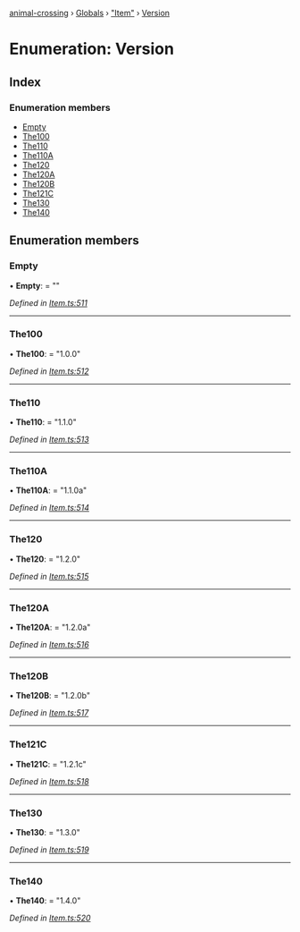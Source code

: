 [animal-crossing](../README.md) › [Globals](../globals.md) › ["Item"](../modules/_item_.md) › [Version](_item_.version.md)

# Enumeration: Version

## Index

### Enumeration members

* [Empty](_item_.version.md#empty)
* [The100](_item_.version.md#the100)
* [The110](_item_.version.md#the110)
* [The110A](_item_.version.md#the110a)
* [The120](_item_.version.md#the120)
* [The120A](_item_.version.md#the120a)
* [The120B](_item_.version.md#the120b)
* [The121C](_item_.version.md#the121c)
* [The130](_item_.version.md#the130)
* [The140](_item_.version.md#the140)

## Enumeration members

###  Empty

• **Empty**: = ""

*Defined in [Item.ts:511](https://github.com/Norviah/animal-crossing/blob/fc7c924/module/types/Item.ts#L511)*

___

###  The100

• **The100**: = "1.0.0"

*Defined in [Item.ts:512](https://github.com/Norviah/animal-crossing/blob/fc7c924/module/types/Item.ts#L512)*

___

###  The110

• **The110**: = "1.1.0"

*Defined in [Item.ts:513](https://github.com/Norviah/animal-crossing/blob/fc7c924/module/types/Item.ts#L513)*

___

###  The110A

• **The110A**: = "1.1.0a"

*Defined in [Item.ts:514](https://github.com/Norviah/animal-crossing/blob/fc7c924/module/types/Item.ts#L514)*

___

###  The120

• **The120**: = "1.2.0"

*Defined in [Item.ts:515](https://github.com/Norviah/animal-crossing/blob/fc7c924/module/types/Item.ts#L515)*

___

###  The120A

• **The120A**: = "1.2.0a"

*Defined in [Item.ts:516](https://github.com/Norviah/animal-crossing/blob/fc7c924/module/types/Item.ts#L516)*

___

###  The120B

• **The120B**: = "1.2.0b"

*Defined in [Item.ts:517](https://github.com/Norviah/animal-crossing/blob/fc7c924/module/types/Item.ts#L517)*

___

###  The121C

• **The121C**: = "1.2.1c"

*Defined in [Item.ts:518](https://github.com/Norviah/animal-crossing/blob/fc7c924/module/types/Item.ts#L518)*

___

###  The130

• **The130**: = "1.3.0"

*Defined in [Item.ts:519](https://github.com/Norviah/animal-crossing/blob/fc7c924/module/types/Item.ts#L519)*

___

###  The140

• **The140**: = "1.4.0"

*Defined in [Item.ts:520](https://github.com/Norviah/animal-crossing/blob/fc7c924/module/types/Item.ts#L520)*
